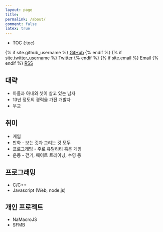 ```yaml
---
layout: page
title:
permalink: /about/
comment: false
latex: true
---
```

* TOC
{:toc}

<div class="contact">
{% if site.github_username %}
        <a href="https://github.com/{{ site.github_username }}">GitHub</a>
{% endif %}
{% if site.twitter_username %}
        <a href="https://twitter.com/{{ site.twitter_username }}">Twitter</a>
{% endif %}
{% if site.email %}
        <a href="mailto:{{ site.email }}">Email</a>
{% endif %}
        <a href="{{ "/feed.xml" | prepend: site.baseurl }}">RSS</a>
</div>

## 대략

* 아들과 아내와 셋이 살고 있는 남자
* 13년 정도의 경력을 가진 개발자
* 무교

## 취미

* 게임
* 만화 - 보는 것과 그리는 것 모두
* 프로그래밍 - 주로 유틸리티 혹은 게임
* 운동 - 걷기, 웨이트 트레이닝, 수영 등

## 프로그래밍

* C/C++
* Javascript (Web, node.js)

## 개인 프로젝트

* NaMacroJS
* SFMB

